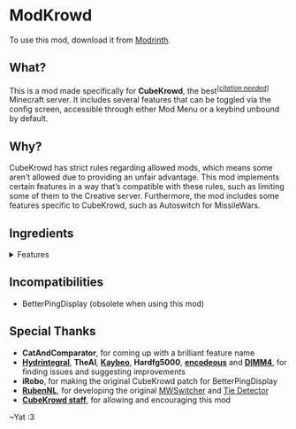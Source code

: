 # ModKrowd

To use this mod, download it from [Modrinth](https://modrinth.com/mod/modkrowd).

## What?

This is a mod made specifically for **CubeKrowd**, the best<sup>[*[citation needed](https://cubekrowd.net/)*]</sup> Minecraft server. It includes several features that can be toggled via the config screen, accessible through either Mod Menu or a keybind unbound by default.

## Why?

CubeKrowd has strict rules regarding allowed mods, which means some aren’t allowed due to providing an unfair advantage. This mod implements certain features in a way that’s compatible with these rules, such as limiting some of them to the Creative server. Furthermore, the mod includes some features specific to CubeKrowd, such as Autoswitch for MissileWars.

## Ingredients

<details>
<summary>Features</summary>

### Appearance

- Devoid
- Ping Display
- Slim Armor
- Dinnerbone/Grumm
- deadmau5
- Own Nametag
- All Nametags
- No Nametags
- Hide Players

### Chat

- Dejoin
- Separate Chat History
- Click to Respond
- You’ve Got Mail
- Message Preview

### Creative

- Uninvisibility
- Tangible Barriers
- Tangible Structure Voids
- Tangible Lights
- Tangible Moving Pistons
- Tangible End Portals

### MissileWars

- Autoswitch
- Tie Detector
- Respectate

### Theme

- High Contrast
- Cherry Lite
- Cherry

</details>

## Incompatibilities

- BetterPingDisplay (obsolete when using this mod)

## Special Thanks

- **CatAndComparator**, for coming up with a brilliant feature name
- **[Hydrintegral](https://namemc.com/profile/Hydrintegral.1)**, **TheAI**, **[Kaybeo](https://www.youtube.com/channel/UCPCxS_Y9gWhPdVJ4_FUrw4Q)**, **Hardfg5000**, **[encodeous](https://github.com/encodeous)** and **[DIMM4](http://www.dimm4.video/)**, for finding issues and suggesting improvements
- **iRobo**, for making the original CubeKrowd patch for BetterPingDisplay
- **[RubenNL](https://github.com/RubenNL)**, for developing the original [MWSwitcher](https://gitlab.rubend.nl/minecraft/mods/mwswitcher) and [Tie Detector](https://gitlab.rubend.nl/minecraft/mods/tiedetector)
- **[CubeKrowd staff](https://cubekrowd.net/staff/)**, for allowing and encouraging this mod

~Yat :3